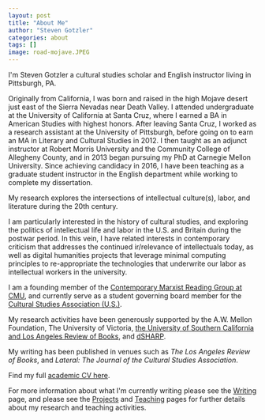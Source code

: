 ```yaml
---
layout: post
title: "About Me"
author: "Steven Gotzler"
categories: about
tags: []
image: road-mojave.JPEG
---
```

I'm Steven Gotzler a cultural studies scholar and English instructor living in Pittsburgh, PA.

Originally from California, I was born and raised in the high Mojave desert just east of the Sierra Nevadas near Death Valley. I attended undergraduate at the University of California at Santa Cruz, where I earned a BA in American Studies with highest honors. After leaving Santa Cruz, I worked as a research assistant at the University of Pittsburgh, before going on to earn an MA in Literary and Cultural Studies in 2012. I then taught as an adjunct instructor at Robert Morris University and the Community College of Allegheny County, and in 2013 began pursuing my PhD at Carnegie Mellon University. Since achieving candidacy in 2016, I have been teaching as a graduate student instructor in the English department while working to complete my dissertation.  

My research explores the intersections of intellectual culture(s), labor, and literature during the 20th century.

I am particularly interested in the history of cultural studies, and exploring the politics of intellectual life and labor in the U.S. and Britain during the postwar period. In this vein, I have related interests in contemporary criticism that addresses the continued ir/relevance of intellectuals today, as well as digital humanities projects that leverage minimal computing principles to re-appropriate the technologies that underwrite our labor as intellectual workers in the university. 

I am a founding member of the [Contemporary Marxist Reading Group at CMU](https://cmrg-cmu.org/), and currently serve as a student governing board member for the [Cultural Studies Association (U.S.)](https://culturalstudiesassociation.org).

My research activities have been generously supported by the A.W. Mellon Foundation, The University of Victoria, [the University of Southern California and Los Angeles Review of Books](https://thepublishingworkshop.com/), and [dSHARP](http://dsharp.library.cmu.edu/).

My writing has been published in venues such as *The Los Angeles Review of Books*, and *Lateral: The Journal of the Cultural Studies Association*. 

Find my full [academic CV here](/personal/assets/documents/Gotzler_CV[-].pdf). 

For more information about what I'm currently writing please see the [Writing](/personal/writing.html) page, and please see the [Projects](/personal//projects.html) and [Teaching](/personal/teaching.html) pages for further details about my research and teaching activities.
